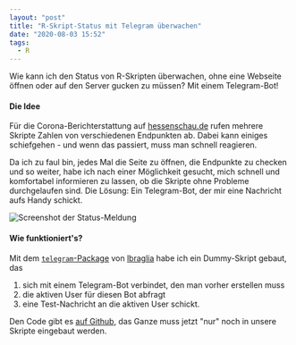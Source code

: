 ```yaml
---
layout: "post"
title: "R-Skript-Status mit Telegram überwachen"
date: "2020-08-03 15:52"
tags:
  - R
---
```


Wie kann ich den Status von R-Skripten überwachen, ohne eine Webseite öffnen
oder auf den Server gucken zu müssen? Mit einem Telegram-Bot!

<!-- more -->

#### Die Idee

Für die Corona-Berichterstattung auf [hessenschau.de](https://www.hessenschau.de/panorama/infografik-wie-sich-corona-ausbreitet---und-wen-es-betrifft,corona-infektionen-hessen-karte-100.html)
rufen mehrere Skripte Zahlen von verschiedenen Endpunkten ab. Dabei kann
einiges schiefgehen - und wenn das passiert, muss man schnell reagieren.

Da ich zu faul bin, jedes Mal die Seite zu öffnen, die Endpunkte zu checken
und so weiter, habe ich nach einer Möglichkeit gesucht, mich schnell und
komfortabel informieren zu lassen, ob die Skripte ohne Probleme durchgelaufen
sind. Die Lösung: Ein Telegram-Bot, der mir eine Nachricht aufs Handy schickt.

![Screenshot der Status-Meldung](https://github.com/hafertill/r-telegram-bot/raw/master/screenshot.jpg)

#### Wie funktioniert's?

Mit dem [`telegram`-Package](https://github.com/lbraglia/telegram) von
[lbraglia](https://github.com/lbraglia/telegram) habe ich ein Dummy-Skript
gebaut, das

1. sich mit einem Telegram-Bot verbindet, den man vorher erstellen muss
2. die aktiven User für diesen Bot abfragt
3. eine Test-Nachricht an die aktiven User schickt.

Den Code gibt es [auf Github](https://github.com/hafertill/r-telegram-bot),
das Ganze muss jetzt "nur" noch in unsere Skripte eingebaut werden.
